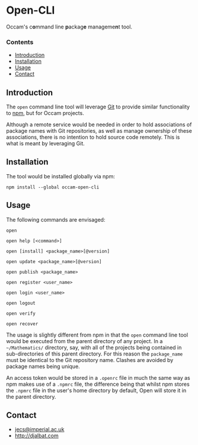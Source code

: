 # Open-CLI

Occam's c**o**mmand line **p**ackag**e** manageme**n**t tool.

### Contents

- [Introduction](#introduction)
- [Installation](#installation)
- [Usage](#usage)
- [Contact](#contact)

## Introduction

The `open` command line tool will leverage [Git](https://git-scm.com/) to provide similar functionality to [npm](https://www.npmjs.com/), but for Occam projects.

Although a remote service would be needed in order to hold associations of package names with Git repositories, as well as manage ownership of these associations, there is no intention to hold source code remotely. This is what is meant by leveraging Git.

## Installation

The tool would be installed globally via npm:

    npm install --global occam-open-cli

## Usage

The following commands are envisaged:

    open

    open help [<command>]

    open [install] <package_name>[@version]

    open update <package_name>[@version]

    open publish <package_name>

    open register <user_name>

    open login <user_name>

    open logout

    open verify

    open recover

The usage is slightly different from npm in that the `open` command line tool would be executed from the parent directory of any project. In a `~/Mathematics/` directory, say, with all of the projects being contained in sub-directories of this parent directory. For this reason the `package_name` must be identical to the Git repository name. Clashes are avoided by package names being unique.

An access token would be stored in a `.openrc` file in much the same way as npm makes use of a `.npmrc` file, the difference being that whilst npm stores the `.npmrc` file in the user's home directory by default, Open will store it in the parent directory.

## Contact

* jecs@imperial.ac.uk
* http://djalbat.com
